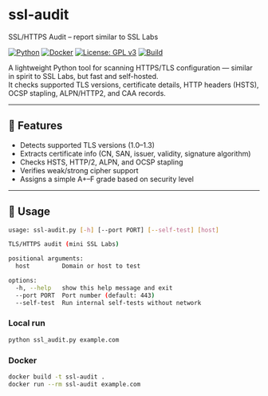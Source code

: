 # ssl-audit
SSL/HTTPS Audit – report similar to SSL Labs

[![Python](https://img.shields.io/badge/python-3.10%2B-blue.svg)](https://www.python.org/)
[![Docker](https://img.shields.io/badge/docker-ready-blue.svg)](https://www.docker.com/)
[![License: GPL v3](https://img.shields.io/badge/License-GPLv3-blue.svg)](https://www.gnu.org/licenses/gpl-3.0)
[![Build](https://img.shields.io/badge/build-passing-success.svg)]()

A lightweight Python tool for scanning HTTPS/TLS configuration — similar in spirit to SSL Labs, but fast and self-hosted.  
It checks supported TLS versions, certificate details, HTTP headers (HSTS), OCSP stapling, ALPN/HTTP2, and CAA records.

---

## 🚀 Features
- Detects supported TLS versions (1.0–1.3)
- Extracts certificate info (CN, SAN, issuer, validity, signature algorithm)
- Checks HSTS, HTTP/2, ALPN, and OCSP stapling
- Verifies weak/strong cipher support
- Assigns a simple A+–F grade based on security level

---

## 🧩 Usage
```bash
usage: ssl-audit.py [-h] [--port PORT] [--self-test] [host]

TLS/HTTPS audit (mini SSL Labs)

positional arguments:
  host         Domain or host to test

options:
  -h, --help   show this help message and exit
  --port PORT  Port number (default: 443)
  --self-test  Run internal self-tests without network
```

### Local run
```bash
python ssl_audit.py example.com 
```
### Docker
```bash
docker build -t ssl-audit .
docker run --rm ssl-audit example.com 
```
